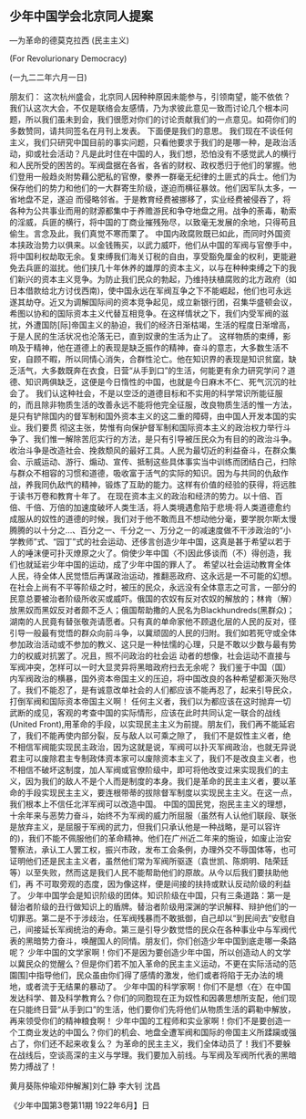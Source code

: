 ## 少年中国学会北京同人提案

—为革命的德莫克拉西
(民主主义)

(For Revolurionary Democracy)

(一九二二年六月一日)

朋友们：
这次杭州盛会，北京同人因种种原因未能参与，引领南望，能不依依？我们认这次大会，不仅是联络会友感情，乃为求彼此意见一致而讨论几个根本问题，所以我们虽未到会，我们很愿对你们的讨论贡献我们的一点意见。如荷你们的多数赞同，请共同签名在月刊上发表。
下面便是我们的意思。
我们现在不谈任何主义，我们只研究中国目前的事实问题，只看他要求于我们的是哪一种，是政治活动，抑或社会活动？凡是此时住在中国的人，我们想，恐怕没有不感觉武人的横行和人民所受的困苦的。军阀盘据在各省，各省的财权、政权悉归于他们的掌握。他们登用一般趋炎附势藉公肥私的官僚，豢养一群毫无纪律的土匪式的兵士。他们为保存他们的势力和他们的一大群寄生阶级，遂迫而横征暴敛。他们因军队太多，一省地盘不足，遂迫
而侵略邻省。于是教育经费被挪移了，实业经费被侵吞了，将各种为公共事业而用的财源都集中于养赡游民和争夺地盘之用。战争的荼毒，勒索的淫威，兵匪的横行，将中国的丁商业摧残殆尽，以致毫无发展的余地，只得苟且偷生。言念及此，我们真觉不寒而栗了。
中国内政腐败既已如此，而同时外国资本挟政治势力以俱来。以金钱贿买，以武力威吓，他们从中国的军阀与官僚手中，将中国利权劫取无余。复束缚我们海关订税的自由，享受豁免厘金的权利，更能避免去兵匪的滋扰。他们挟几十年休养的雄厚的资本主义，以与在种种束缚之下的我们新兴的资本主义竞争。为防止我们民众的勃起，乃维持扶植腐败的北方政府（如日本借款给北方讨伐西南)，使中国永远在军阀互争之下不能崛起，他们也可永远遂其劫夺。近又为调解国际间的资本竞争起见，成立新银行团，召集华盛顿会议，希图以协和的国际资本主义代替互相竞争。在这样情状之下，我们内受军阀的滋扰，外遭国防[际]帝国主义的胁迫，我们的经济日渐枯竭，生活的程度日渐增高，于是人民的生活状况也沦落无已，直到奴隶的生活为止了。
这样物质的束缚，影响及于精神，他在道德上的表现是缺乏振作的精神，奋斗的意志，大多数生活不安，自顾不暇，所以同情心消失，合群性沦亡。他在知识界的表现是知识贫窳，缺乏活气，大多数既奔在衣食，日营“从手到口”的生活，何能更有余力研究学问？道德、知识两俱缺乏，这便是今日惰性的中国，也就是今日麻木不仁、死气沉沉的社会了。
我们认这种社会，不是以空泛的道德目标和不实用的科学常识所能征服的，而且除非物质生活的改善永远不能将他完全征服，改良物质生活的惟一方法，是只有铲除国内的督军制和国外资本主义的这二重的障碍，由中国人开发本国的实业。我们要贯
彻这主张，势惟有向保护督军制和国际资本主义的政治权力举行斗争了、我们惟一解除苦厄实行的方法，是只有引导被压民众为有目的的政治斗争。
收治斗争是改造社会、挽救颓风的最好工具。人民为最切近的利益奋斗，在群众集会、示威运动、游行、煽动、宣传、抵制这些具体事实当中训练而团结白己，扫除与群众不相容的习惯和道德，吸收富于活气的实际的知识。因为与共同的仇敌作战，养我同仇敌忾的精神，锻炼了互助的能力。这样有价值的经验的获得，将远胜于读书万卷和教育十年了。
在现在资本主义的政治和经济的势力。以十倍、百倍、千倍、万倍的加速度破坏人类生活，将人类境遇愈陷于悲境·将人类道德愈约成服从的奴性的道德的时候，我们对于他不敢而且不想动他分毫，要学脱尔斯太慢腾腾的以十分之…、百分之一、千分之一、万分之一的减速度做不干涉政治的“小学教师”式、“园丁”式的社会运动、还侈言创造少年中国，这真是甚于希望以若于人的唾沫便可扑灭燎原之火了。倘使少年中国〈不)因此侈谈而（不）得创造，我们也就延岩少年中国的运动，成了少年中国的罪人了。
希望以社会运动教育全体人民，待全体人民觉悟后再谋政治运动，推翻恶政府、这永远是一不可能的幻想。在社会上尚有不平等阶级之时，被压的民众，永远没有全体意志之可言，一部分的民意总要被治者阶级所收买或威吓。俄国的农奴有反对农奴的解放的；林肯（解）放黑奴而黑奴反对者颇不乏人；俄国帮助撒的人民名为Blackhundreds(黑群众)；湖南的人民竟有替张敬尧请愿者。只有真的单命家他不顾退化层的人民的反对，径引导一般最有觉悟的群众向前斗争，以冀顽固的人民的归附。我们如若死守或全体参加政治活动或不参加的教义、这只是一种怯懦的心理，只是不敢以少数与最有势力的权威对抗罢了。况且，照不问政治的社会运
动者的想像，社会运动不直接与军阀冲突，怎样可以一时大显灵异将黑暗政府扫去无余呢？
我们鉴于中国（国）内军阀政治的横暴，国外资本帝国主义的压迫，将中国改良的各种希望都澌灭殆尽了。我们不能忍了，是有诚意改单社会的人们都应该不能再忍了，起来引导民众，打倒军阀和国际资本帝国主义啊！
任何主义者，我们以为都应该在这时抛弃一切武断的成见，客观的考查中国的实际情形，应该在此时共同认定一联合的战线(United Front),用革命的手段，以实现民主主义为前提。朋友们，我们再不能延宕了，我们不能再使内部分裂，反与敌人以可乘之隙了，
我们不是奴性主义者，绝不相信军阀能实现民主政治，因为这就是说，军阀可以扑灭军阀政治，也就无异说君主可以废除君主专制政体资本家可以废除资本主义了，我们不是改良主义者，也不相信不破坏这制度，加人军阀或官僚阶级中，即可将他改变过来实现我们的主义，因为我们的敌人不是个人而是制度的本身。我们是革命的民主主义者，要以革命的手段实现民主主义，要连根带蒂的拔除督军制度以实现民主主义。在这一点，我们根本上不信任北洋军阀可以改造中国。
中国的国民党，抱民主主义的理想，十余年来与恶势力奋斗，始终不为军阀的威力所屈服（虽然有人认他们联段、联张是放弃主义，是屈服于军阀的武力，但我们只承认他是一种战略，是可以容许的)，我们不能不佩服他们的革命精神。他们在广州近二年来的施设，如废止治安警察法，承认工人罢工权，振兴市政，发布工会条例，办理外交不辱国体等，也可证明他们还是民主主义者，虽然他们常为军阀所驱逐（袁世凯、陈炯明、陆荣廷等）以至失败，然而这是我们人民不能帮助他们的原故。从今以后我们要扶助他们，再
不可取旁观的态度，因为像这样，便是间接的扶持或默认反动阶级的利益了。
少年中国学会是知识阶级的团体。知识阶级在中国，只有三条道路：第一是替治者阶级的丑行做知识上的盾牌。替治者阶级用深渊的学识解释、辩护他们的一切罪恶。第二是不于涉歧治，任军阀残暴而不敢抵御，自己却以“到民间去”安慰自己，间接延长军阀统治的寿命。第三是引导少数觉悟的民众在各种事业中与军阀代表的黑暗势力奋斗，唤醒国人的同情。朋友们，你们创造少年中国到底走哪一条路呢？
少年中国的文学家啊！你们不是因为要创造少年中国，所以创造动人的文学以冀民众的觉醒么？但是你们若不加入革命的民主主义运动，不更在实际活动的范園围]中指导他们，民众虽由你们得了感情的激发，他们或者将陷于无办法的境地，或者流于无结果的暴动了。
少年中国的科学家啊！你们不是想〈在〉在中国发达科学、普及科学教育么？你们的同胞现在正为奴性和因袭思想所支配，他们现在只能终日营“从手到口”的生活，他们要你们先将他们从物质生活的羁勒中解放，再来领受你们的精神粮食啊！
少年中国的工程师和实业家啊！你们不是要创造一个工商业发达的中国么？你们的机会、地盘全遭军阀和国际的帝国主义所蹂躏或强占了，你们还不起来收复么？
为革命的民主主义，我们全体动员了！我们不要躲在战线后，空谈高深的主义与学理。我们要加入前线。与军阀及军阀所代表的黑暗势力搏战了！

黄月葵陈仲瑜邓仲解澥]刘仁静  李大钊  沈昌

《少年中国第3卷第11期
1922年6月】日

